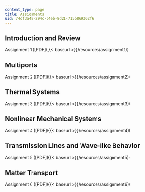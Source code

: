 ```yaml
---
content_type: page
title: Assignments
uid: 74df3a4b-294c-c4eb-8d21-715b869362f6
---
```


Introduction and Review
-----------------------

Assignment 1 ([PDF]({{< baseurl >}}/resources/assignment1))

Multiports
----------

Assignment 2 ([PDF]({{< baseurl >}}/resources/assignment2))

Thermal Systems
---------------

Assignment 3 ([PDF]({{< baseurl >}}/resources/assignment3))

Nonlinear Mechanical Systems
----------------------------

Assignment 4 ([PDF]({{< baseurl >}}/resources/assignment4))

Transmission Lines and Wave-like Behavior
-----------------------------------------

Assignment 5 ([PDF]({{< baseurl >}}/resources/assignment5))

Matter Transport
----------------

Assignment 6 ([PDF]({{< baseurl >}}/resources/assignment6))